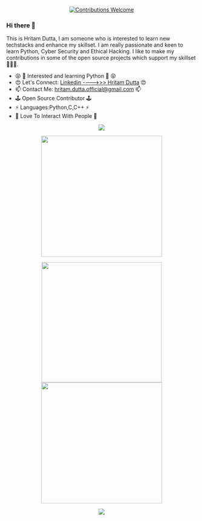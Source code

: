 <p align="center">
<br/><a href="#contributing"><img alt="Contributions Welcome" src="https://img.shields.io/badge/contributions-welcome-brightgreen?style=for-the-badge&labelColor=black&logo=github"></a>
</p>

### Hi there 👋

This is Hritam Dutta, I am someone who is interested to learn new techstacks and enhance my skillset. I am really passionate and keen to learn Python, Cyber Security and Ethical Hacking. I like to make my contributions in some of the open source projects which support my skillset💝💖💝. 
<ul>
  <li>😝 🐍 Interested and learning Python 🐍 😝</li>
  <li>😍 Let's Connect: <a href="https://www.linkedin.com/in/hritam-dutta06/">Linkedin ---->>> Hritam Dutta</a> 😍</li> 
  <li>📫 Contact Me: <a href="mailto:hritam.dutta.official@gmail.com">hritam.dutta.official@gmail.com</a> 📫</li>
  <li>🕹️ Open Source Contributor 🕹️</li>
  <li>⚡ Languages:Python,C,C++ ⚡</li>
  <li>🥰 Love To Interact With People 🥰</li>
</ul>

<p align="center">
<a href="https://github.com/Hritam06"><img src="https://img.shields.io/github/followers/Hritam06?style=social"></a>
</p>

<p align="center">
  <img src="https://github-readme-stats.vercel.app/api?username=Hritam06&show_icons=true&theme=radical" width="320" />
</p>

<p align="center">
  <img src="https://github-readme-stats.vercel.app/api/top-langs?username=Hritam06&show_icons=true&theme=dark&title_color=ab06b7&locale=en&layout=compact" width="318" />
  <img src="https://github-readme-streak-stats.herokuapp.com/?user=Hritam06&theme=radical&hide_border=true" width="320" /> 
</p>

<p align="center">
 <img src="https://activity-graph.herokuapp.com/graph?username=Hritam06&bg_color=0d0c0d&color=e137d6&line=5daddf&point=99eb1e&area=false&hide_border=false">
</p>
